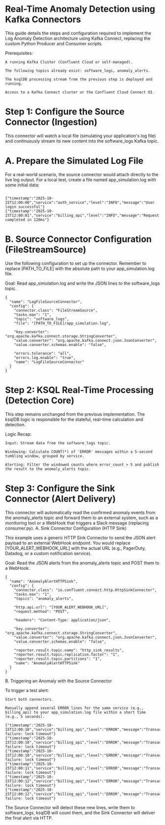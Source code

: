 # Real-Time Anomaly Detection using Kafka Connectors

This guide details the steps and configuration required to implement the Log Anomaly Detection architecture using Kafka Connect, replacing the custom Python Producer and Consumer scripts.

Prerequisites:

    A running Kafka Cluster (Confluent Cloud or self-managed).

    The following topics already exist: software_logs, anomaly_alerts.

    The ksqlDB processing stream from the previous step is deployed and running.

    Access to a Kafka Connect cluster or the Confluent Cloud Connect UI.

# Step 1: Configure the Source Connector (Ingestion)

This connector will watch a local file (simulating your application's log file) and continuously stream its new content into the software_logs Kafka topic.
# A. Prepare the Simulated Log File

For a real-world scenario, the source connector would attach directly to the live log output. For a local test, create a file named app_simulation.log with some initial data:

```

{"timestamp":"2025-10-15T12:00:00","service":"auth_service","level":"INFO","message":"User login successful"}
{"timestamp":"2025-10-15T12:00:01","service":"billing_api","level":"INFO","message":"Request completed in 120ms"}
```
# B. Source Connector Configuration (FileStreamSource)

Use the following configuration to set up the connector. Remember to replace [PATH_TO_FILE] with the absolute path to your app_simulation.log file.

Goal: Read app_simulation.log and write the JSON lines to the software_logs topic.

````
{
  "name": "LogFileSourceConnector",
  "config": {
    "connector.class": "FileStreamSource",
    "tasks.max": "1",
    "topic": "software_logs",
    "file": "[PATH_TO_FILE]/app_simulation.log",
    
    "key.converter": "org.apache.kafka.connect.storage.StringConverter",
    "value.converter": "org.apache.kafka.connect.json.JsonConverter",
    "value.converter.schemas.enable": "false",
    
    "errors.tolerance": "all",
    "errors.log.enable": "true",
    "name": "LogFileSourceConnector"
  }
}
````

# Step 2: KSQL Real-Time Processing (Detection Core)

This step remains unchanged from the previous implementation. The ksqlDB logic is responsible for the stateful, real-time calculation and detection.

Logic Recap:

    Input: Stream data from the software_logs topic.

    Windowing: Calculate COUNT(*) of 'ERROR' messages within a 5-second tumbling window, grouped by service.

    Alerting: Filter the windowed counts where error_count > 5 and publish the result to the anomaly_alerts topic.

# Step 3: Configure the Sink Connector (Alert Delivery)

This connector will automatically read the confirmed anomaly events from the anomaly_alerts topic and forward them to an external system, such as a monitoring tool or a WebHook that triggers a Slack message (replacing consumer.py).
A. Sink Connector Configuration (HTTP Sink)

This example uses a generic HTTP Sink Connector to send the JSON alert payload to an external WebHook endpoint. You would replace [YOUR_ALERT_WEBHOOK_URL] with the actual URL (e.g., PagerDuty, Datadog, or a custom notification service).

Goal: Read the JSON alerts from the anomaly_alerts topic and POST them to a WebHook.

````
{
  "name": "AnomalyAlertHTTPSink",
  "config": {
    "connector.class": "io.confluent.connect.http.HttpSinkConnector",
    "tasks.max": "1",
    "topics": "anomaly_alerts",
    
    "http.api.url": "[YOUR_ALERT_WEBHOOK_URL]",
    "request.method": "POST",
    
    "headers": "Content-Type: application/json",
    
    "key.converter": "org.apache.kafka.connect.storage.StringConverter",
    "value.converter": "org.apache.kafka.connect.json.JsonConverter",
    "value.converter.schemas.enable": "false",
    
    "reporter.result.topic.name": "http_sink_results",
    "reporter.result.topic.replication.factor": "1",
    "reporter.result.topic.partitions": "1",
    "name": "AnomalyAlertHTTPSink"
  }
}
````

B. Triggering an Anomaly with the Source Connector

To trigger a test alert:

    Start both connectors.

    Manually append several ERROR lines for the same service (e.g., billing_api) to your app_simulation.log file within a short time (e.g., 5 seconds).

````
{"timestamp":"2025-10-15T12:00:10","service":"billing_api","level":"ERROR","message":"Transaction failure: lock timeout"}
{"timestamp":"2025-10-15T12:00:10","service":"billing_api","level":"ERROR","message":"Transaction failure: lock timeout"}
{"timestamp":"2025-10-15T12:00:10","service":"billing_api","level":"ERROR","message":"Transaction failure: lock timeout"}
{"timestamp":"2025-10-15T12:00:11","service":"billing_api","level":"ERROR","message":"Transaction failure: lock timeout"}
{"timestamp":"2025-10-15T12:00:12","service":"billing_api","level":"ERROR","message":"Transaction failure: lock timeout"}
{"timestamp":"2025-10-15T12:00:12","service":"billing_api","level":"ERROR","message":"Transaction failure: lock timeout"}
````

The Source Connector will detect these new lines, write them to software_logs, ksqlDB will count them, and the Sink Connector will deliver the final alert via HTTP.
